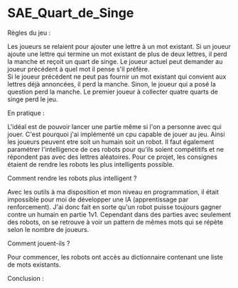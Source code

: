 # SAE_Quart_de_Singe

Règles du jeu :

Les joueurs se relaient pour ajouter une lettre à un mot existant.
Si un joueur ajoute une lettre qui termine un mot existant de plus de deux lettres, il perd la manche et reçoit un quart de singe.
Le joueur actuel peut demander au joueur précédent à quel mot il pense s'il préfère.  
Si le joueur précédent ne peut pas fournir un mot existant qui convient aux lettres déjà annoncées, il perd la manche. Sinon, le joueur qui a posé la question perd la manche. Le premier joueur à collecter quatre quarts de singe perd le jeu.

En pratique :

L'idéal est de pouvoir lancer une partie même si l'on a personne avec qui jouer.
C'est pourquoi j'ai implémenté un cpu capable de jouer au jeu. Ainsi les joueurs peuvent etre soit un humain soit un robot.
Il faut également paramétrer l'intelligence de ces robots pour qu'ils soient compétitifs et ne répondent pas avec des lettres aléatoires.
Pour ce projet, les consignes étaient de rendre les robots les plus intelligents possible.

Comment rendre les robots plus intelligent ?

Avec les outils à ma disposition et mon niveau en programmation, il était impossible pour moi de développer une IA (apprentissage par renforcement).
J'ai donc fait en sorte qu'un robot puisse toujours gagner contre un humain en partie 1v1.
Cependant dans des parties avec seulement des robots, on se retrouve à voir un pattern de mêmes mots qui se répète selon le nombre de joueurs.

Comment jouent-ils ?

Pour commencer, les robots ont accès au dictionnaire contenant une liste de mots existants.

Conclusion :

